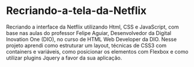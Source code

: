 # Recriando-a-tela-da-Netflix
Recriando a interface da Netflix utilizando Html, CSS e JavaScript, com base nas aulas do professor Felipe Aguiar, Desenvolvedor da Digital Inovation One (DIO), no curso de HTML Web Developer da DIO.
Nesse projeto aprendi como estruturar um layout, técnicas de CSS3 com containers e variáveis, como posicionar os elementos com Flexbox e como utilizar plugins Jquery a favor da sua aplicação.
